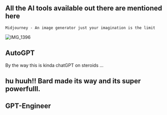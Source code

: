 ## All the AI tools available out there are mentioned here

` Midjourney - An image generator just your imagination is the limit `


![IMG_1396](https://user-images.githubusercontent.com/111889155/231028066-1c7de3d6-4c01-4daa-b823-c1fcb44de539.PNG)

## AutoGPT
By the way this is kinda chatGPT on steroids ...

## hu huuh!! Bard made its way and its super powerfulll.

## GPT-Engineer
